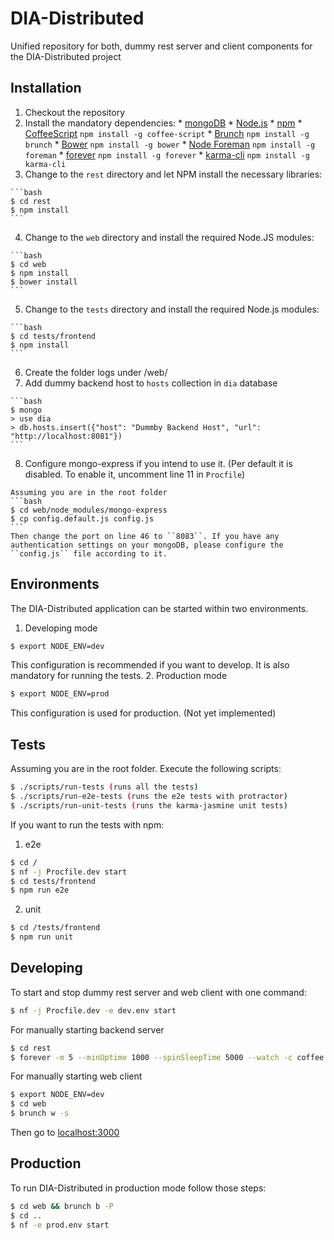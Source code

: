 # DIA-Distributed

Unified repository for both, dummy rest server and client components for the DIA-Distributed project

## Installation

  1. Checkout the repository
  2. Install the mandatory dependencies:
    * [mongoDB](http://www.mongodb.org/)
    * [Node.js](https://nodejs.org/)
    * [npm](https://www.npmjs.com/)
    * [CoffeeScript](http://coffeescript.org/) ``npm install -g coffee-script``
    * [Brunch](http://brunch.io/) ``npm install -g brunch``
    * [Bower](http://bower.io/) ``npm install -g bower``
    * [Node Foreman](https://github.com/strongloop/node-foreman) ``npm install -g  foreman``
    * [forever](https://github.com/foreverjs/forever) ``npm install -g forever``
    * [karma-cli](https://www.npmjs.com/package/karma-cli) ``npm install -g karma-cli``
  3. Change to the ``rest`` directory and let NPM install the necessary libraries:

    ```bash
    $ cd rest
    $ npm install
    ```
  4. Change to the ``web`` directory and install the required Node.JS modules:

    ```bash
    $ cd web
    $ npm install
    $ bower install
    ```
  5. Change to the ``tests`` directory and install the required Node.js modules:

    ```bash
    $ cd tests/frontend
    $ npm install
    ```
  6. Create the folder logs under /web/
  7. Add dummy backend host to ``hosts`` collection in ``dia`` database

    ```bash
    $ mongo
    > use dia
    > db.hosts.insert({"host": "Dummby Backend Host", "url": "http://localhost:8081"})
    ```
  8. Configure mongo-express if you intend to use it. (Per default it is disabled. To enable it, uncomment line 11 in ``Procfile``)

    Assuming you are in the root folder
    ```bash
    $ cd web/node_modules/mongo-express
    $ cp config.default.js config.js
    ```
    Then change the port on line 46 to ``8083``. If you have any authentication settings on your mongoDB, please configure the ``config.js`` file according to it.

## Environments
The DIA-Distributed application can be started within two environments.
  1. Developing mode

  ```bash
  $ export NODE_ENV=dev
  ```
  This configuration is recommended if you want to develop. It is also mandatory for running the tests.
  2. Production mode

  ```bash
  $ export NODE_ENV=prod
  ```
  This configuration is used for production. (Not yet implemented)

## Tests
Assuming you are in the root folder. Execute the following scripts:
```bash
$ ./scripts/run-tests (runs all the tests)
$ ./scripts/run-e2e-tests (runs the e2e tests with protractor)
$ ./scripts/run-unit-tests (runs the karma-jasmine unit tests)
```
If you want to run the tests with npm:
  1. e2e

  ```bash
  $ cd /
  $ nf -j Procfile.dev start
  $ cd tests/frontend
  $ npm run e2e
  ```
  2. unit

  ```bash
  $ cd /tests/frontend
  $ npm run unit
  ```

## Developing

To start and stop dummy rest server and web client with one command:

```bash
$ nf -j Procfile.dev -e dev.env start
```

For manually starting backend server

```bash
$ cd rest
$ forever -m 5 --minUptime 1000 --spinSleepTime 5000 --watch -c coffee server.coffee
```

For manually starting web client

```bash
$ export NODE_ENV=dev
$ cd web
$ brunch w -s
```

Then go to [localhost:3000](http://localhost:3000)

## Production

To run DIA-Distributed in production mode follow those steps:

```bash
$ cd web && brunch b -P
$ cd ..
$ nf -e prod.env start
```
